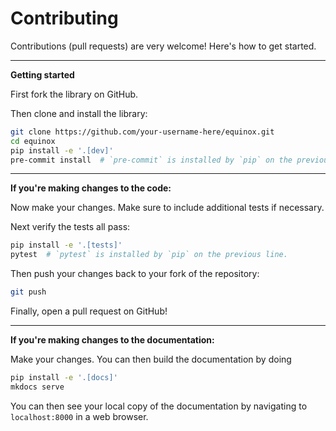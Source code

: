 # Contributing

Contributions (pull requests) are very welcome! Here's how to get started.

---

**Getting started**

First fork the library on GitHub.

Then clone and install the library:

```bash
git clone https://github.com/your-username-here/equinox.git
cd equinox
pip install -e '.[dev]'
pre-commit install  # `pre-commit` is installed by `pip` on the previous line
```

---

**If you're making changes to the code:**

Now make your changes. Make sure to include additional tests if necessary.

Next verify the tests all pass:

```bash
pip install -e '.[tests]'
pytest  # `pytest` is installed by `pip` on the previous line.
```

Then push your changes back to your fork of the repository:

```bash
git push
```

Finally, open a pull request on GitHub!

---

**If you're making changes to the documentation:**

Make your changes. You can then build the documentation by doing

```bash
pip install -e '.[docs]'
mkdocs serve
```

You can then see your local copy of the documentation by navigating to `localhost:8000` in a web browser.
